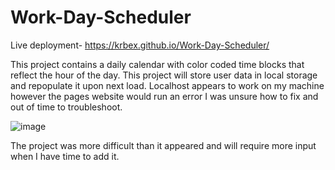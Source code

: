 # Work-Day-Scheduler

Live deployment- https://krbex.github.io/Work-Day-Scheduler/

This project contains a daily calendar with color coded time blocks that reflect the hour of the day. This project will store user data in local storage and repopulate it upon next load. Localhost appears to work on my machine however the pages website would run an error I was unsure how to fix and out of time to troubleshoot.

![image](https://user-images.githubusercontent.com/98418456/188033184-ded993d4-fa41-4773-b4aa-0be0a889908e.png)


The project was more difficult than it appeared and will require more input when I have time to add it.
